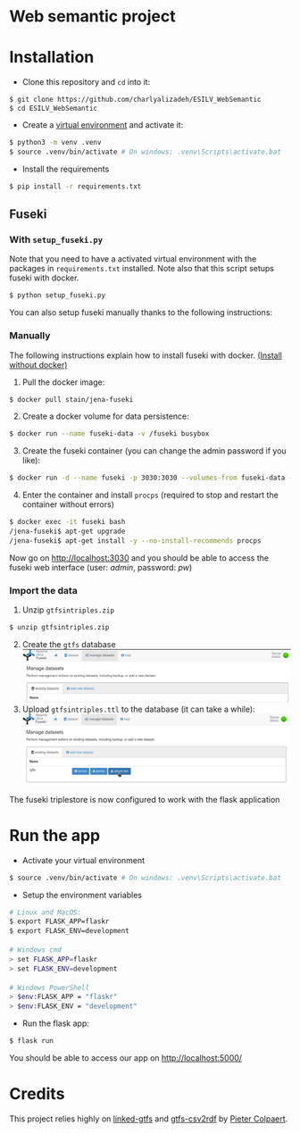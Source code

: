 # Web semantic project

# Installation

* Clone this repository and `cd` into it:
```
$ git clone https://github.com/charlyalizadeh/ESILV_WebSemantic
$ cd ESILV_WebSemantic
```
* Create a [virtual environment](https://docs.python.org/3/tutorial/venv.html) and activate it:
```bash
$ python3 -m venv .venv
$ source .venv/bin/activate # On windows: .venv\Scripts\activate.bat
```
* Install the requirements
```bash
$ pip install -r requirements.txt
```

## Fuseki

### With `setup_fuseki.py`

Note that you need to have a activated virtual environment with the packages in `requirements.txt` installed.
Note also that this script setups fuseki with docker.
```bash
$ python setup_fuseki.py
```

You can also setup fuseki manually thanks to the following instructions:


###  Manually

The following instructions explain how to install fuseki with docker. [(Install without docker)](https://jena.apache.org/documentation/fuseki2/#download-fuseki)
1. Pull the docker image:
```bash
$ docker pull stain/jena-fuseki
```
2. Create a docker volume for data persistence:
```bash
$ docker run --name fuseki-data -v /fuseki busybox
```
3. Create the fuseki container (you can change the admin password if you like):
```bash
$ docker run -d --name fuseki -p 3030:3030 --volumes-from fuseki-data -e ADMIN_PASSWORD=pw stain/jena-fuseki
```
4. Enter the container and install `procps` (required to stop and restart the container without errors)
```bash
$ docker exec -it fuseki bash
/jena-fuseki$ apt-get upgrade
/jena-fuseki$ apt-get install -y --no-install-recommends procps
```
Now go on [http://localhost:3030](http://localhost:3030) and you should be able to access the fuseki web interface (user: *admin*, password: *pw*)

### Import the data

1. Unzip `gtfsintriples.zip`
```bash
$ unzip gtfsintriples.zip
```
2. Create the `gtfs` database
![add dataset](doc/adddataset.png)
3. Upload `gtfsintriples.ttl` to the database (it can take a while):
![upload dataset](doc/uploaddata.png)

The fuseki triplestore is now configured to work with the flask application

# Run the app

* Activate your virtual environment
```bash
$ source .venv/bin/activate # On windows: .venv\Scripts\activate.bat
```

* Setup the environment variables
```bash
# Linux and MacOS:
$ export FLASK_APP=flaskr
$ export FLASK_ENV=development

# Windows cmd
> set FLASK_APP=flaskr
> set FLASK_ENV=development

# Windows PowerShell
> $env:FLASK_APP = "flaskr"
> $env:FLASK_ENV = "development"
```

* Run the flask app:
```bash
$ flask run
```

You should be able to access our app on [http://localhost:5000/](http://localhost:5000/)

# Credits

This project relies highly on [linked-gtfs](https://github.com/OpenTransport/linked-gtfs) and [gtfs-csv2rdf](https://github.com/OpenTransport/gtfs-csv2rdf) by [Pieter Colpaert](https://github.com/pietercolpaert).
